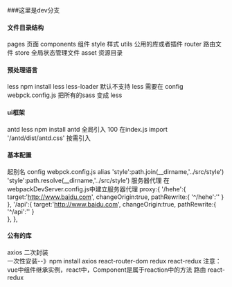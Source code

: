 ###这里是dev分支
#### 文件目录结构

pages  页面
components  组件
style  样式
utils  公用的库或者插件
router 路由文件
store  全局状态管理文件
asset  资源目录

#### 预处理语言

less 
npm install less  less-loader
默认不支持 less  需要在 config webpck.config.js 把所有的sass 变成 less

#### ui框架

antd  less
npm install antd 
全局引入 100
在index.js  import '/antd/dist/antd.css'
按需引入

#### 基本配置

起别名
config webpck.config.js  alias
'style':path.join(__dirname,'../src/style')
'style':path.resolve(__dirname,'../src/style')
服务器代理
在webpackDevServer.config.js中建立服务器代理
proxy:{
        '/hehe':{
          target:'http://www.baidu.com',
          changeOrigin:true,
          pathRewrite:{
            '^/hehe':''
          }        
        },
        '/api':{
          target:'http://www.baidu.com',
          changeOrigin:true,
          pathRewrite:{
            '^/api':''
          }        
        },
    },

#### 公有的库

axios  二次封装  
一次性安装--》npm install axios react-router-dom redux react-redux 
注意：vue中组件继承实例，react中，Component是属于reaction中的方法
路由
react-redux

